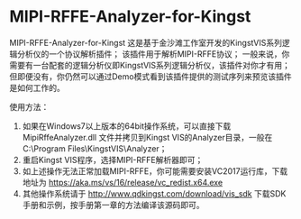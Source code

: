 # MIPI-RFFE-Analyzer-for-Kingst
MIPI-RFFE-Analyzer-for-Kingst
这是基于金沙滩工作室开发的KingstVIS系列逻辑分析仪的一个协议解析插件；
该插件用于解析MIPI-RFFE协议；
一般来说，你需要有一台配套的逻辑分析仪即KingstVIS系列逻辑分析仪，该插件对你才有用；
但即便没有，你仍然可以通过Demo模式看到该插件提供的测试序列来预览该插件是如何工作的。

使用方法：
1. 如果在Windows7以上版本的64bit操作系统，可以直接下载 MipiRffeAnalyzer.dll 文件并拷贝到Kingst VIS的Analyzer目录，一般在 C:\Program Files\KingstVIS\Analyzer；
2. 重启Kingst VIS程序，选择MIPI-RFFE解析器即可；
3. 如上述操作无法正常加载MIPI-RFFE，你可能需要安装VC2017运行库，下载地址为 https://aka.ms/vs/16/release/vc_redist.x64.exe
4. 其他操作系统请于 http://www.qdkingst.com/download/vis_sdk 下载SDK手册和示例，按手册第一章的方法编译该源码即可。
